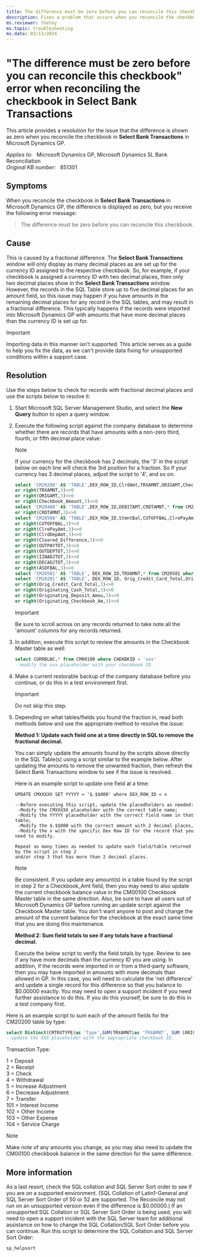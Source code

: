 ```yaml
---
title: The difference must be zero before you can reconcile this checkbook error
description: Fixes a problem that occurs when you reconcile the checkbook in Select Bank Transactions in Microsoft Dynamics GP, and you receive an error message that states the difference must be zero before you can reconcile this checkbook. Provides a resolution.
ms.reviewer: theley
ms.topic: troubleshooting
ms.date: 03/13/2024
---
```

# "The difference must be zero before you can reconcile this checkbook" error when reconciling the checkbook in Select Bank Transactions

This article provides a resolution for the issue that the difference is shown as zero when you reconcile the checkbook in **Select Bank Transactions** in Microsoft Dynamics GP.

_Applies to:_ &nbsp; Microsoft Dynamics GP, Microsoft Dynamics SL Bank Reconciliation  
_Original KB number:_ &nbsp; 851301

## Symptoms

When you reconcile the checkbook in **Select Bank Transactions** in Microsoft Dynamics GP, the difference is displayed as zero, but you receive the following error message:

> The difference must be zero before you can reconcile this checkbook.

## Cause

This is caused by a fractional difference. The **Select Bank Transactions** window will only display as many decimal places as are set up for the currency ID assigned to the respective checkbook. So, for example, if your checkbook is assigned a currency ID with two decimal places, then only two decimal places show in the **Select Bank Transactions** window. However, the records in the SQL Table store up to five decimal places for an amount field, so this issue may happen if you have amounts in the remaining decimal places for any record in the SQL tables, and may result in a fractional difference. This typically happens if the records were imported into Microsoft Dynamics GP with amounts that have more decimal places than the currency ID is set up for.

> [!IMPORTANT]
> Importing data in this manner isn't supported. This article serves as a guide to help you fix the data, as we can't provide data fixing for unsupported conditions within a support case.

## Resolution

Use the steps below to check for records with fractional decimal places and use the scripts below to resolve it:

1. Start Microsoft SQL Server Management Studio, and select the **New Query** button to open a query window.
2. Execute the following script against the company database to determine whether there are records that have amounts with a non-zero third, fourth, or fifth decimal place value:

    > [!NOTE]
    > If your currency for the checkbook has 2 decimals, the '3' in the script below on each line will check the 3rd position for a fraction. So if your currency has 3 decimal places, adjust the script to '4', and so on.

    ```sql
    select 'CM20200' AS 'TABLE',DEX_ROW_ID,ClrdAmt,TRXAMNT,ORIGAMT,Checkbook_Amount,* from CM20200 where right(ClrdAmt,3)<>0
    or right(TRXAMNT,3)<>0
    or right(ORIGAMT,3)<>0
    or right(Checkbook_Amount,3)<>0
    select 'CM20400' AS 'TABLE',DEX_ROW_ID,DEBITAMT,CRDTAMNT,* from CM20400 where right(DEBITAMT,3)<>0
    or right(CRDTAMNT,3)<>0
    select 'CM20500' AS 'TABLE',DEX_ROW_ID,StmntBal,CUTOFFBAL,ClrePayAmt,ClrdDepAmt,Cleared_Difference,OUTPAYTOT,OUTDEPTOT,IINADJTOT,DECADJTOT,ASOFBAL, * from CM20500 where right(StmntBal,3)<>0
    or right(CUTOFFBAL,3)<>0
    or right(ClrePayAmt,3)<>0
    or right(ClrdDepAmt,3)<>0
    or right(Cleared_Difference,3)<>0
    or right(OUTPAYTOT,3)<>0
    or right(OUTDEPTOT,3)<>0
    or right(IINADJTOT,3)<>0
    or right(DECADJTOT,3)<>0
    or right(ASOFBAL,3)<>0
    select 'CM20501' AS 'TABLE', DEX_ROW_ID,TRXAMNT,* from CM20501 where right(TRXAMNT,3)<>0
    select 'CM20201' AS 'TABLE', DEX_ROW_ID, Orig_Credit_Card_Total,Originating_Cash_Total,Originating_Deposit_Amou,Originating_Checkbook_Am,* from CM20201 where right(ORCHKTTL,3)<>0
    or right(Orig_Credit_Card_Total,3)<>0
    or right(Originating_Cash_Total,3)<>0
    or right(Originating_Deposit_Amou,3)<>0
    or right(Originating_Checkbook_Am,3)<>0
    ```

    > [!IMPORTANT]
    > Be sure to scroll across on any records returned to take note all the 'amount' columns for any records returned.

3. In addition, execute this script to review the amounts in the Checkbook Master table as well:

    ```sql
    select CURRBLNC,* from CM00100 where CHEKBKID = 'xxx'
    --modify the xxx placeholder with your checkbook ID.
    ```

4. Make a current restorable backup of the company database before you continue, or do this in a test environment first.

    > [!IMPORTANT]
    > Do not skip this step.
5. Depending on what tables/fields you found the fraction in, read both methods below and use the appropriate method to resolve the issue:

    **Method 1: Update each field one at a time directly in SQL to remove the fractional decimal.**

    You can simply update the amounts found by the scripts above directly in the SQL Table(s) using a script similar to the example below. After updating the amounts to remove the unwanted fraction, then refresh the Select Bank Transactions window to see if the issue is resolved.

    Here is an example script to update one field at a time:

    ```console
    UPDATE CMXXXXX SET YYYYY = '$.$$000' where DEX_ROW_ID = x
    
    --Before executing this script, update the placedholders as needed:
     -Modify the CMXXXXX placeholder with the correct table name; 
     -Modify the YYYYY placedholder with the correct field name in that table; 
     -Modify the $.$$000 with the correct amount with 2 decimal places,
     -Modify the x with the specific Dex Row ID for the record that you need to modify. 
    
    Repeat as many times as needed to update each field/table returned by the script in step 2
    and/or step 3 that has more than 2 decimal places.
    ```

    > [!NOTE]
    > Be consistent. If you update any amount(s) in a table found by the script in step 2 for a Checkbook_Amt field, then you may need to also update the current checkbook balance value in the CM00100 Checkbook Master table in the same direction. Also, be sure to have all users out of Microsoft Dynamics GP before running an update script against the Checkbook Master table. You don't want anyone to post and change the amount of the current balance for the checkbook at the exact same time that you are doing this maintenance.

    **Method 2: Sum field totals to see if any totals have a fractional decimal.**

    Execute the below script to verify the field totals by type. Review to see if any have more decimals than the currency ID you are using. In addition, if the records were imported in or from a third-party software, then you may have imported in amounts with more decimals than allowed in GP. In this case, you will need to calculate the 'net difference' and update a single record for this difference so that you balance to $0.00000 exactly. You may need to open a support incident if you need further assistance to do this. If you do this yourself, be sure to do this in a test company first.

Here is an example script to sum each of the amount fields for the CM20200 table by type:

```sql
select Distinct(CMTRXTYPE)as 'Type',SUM(TRXAMNT)as 'TRXAMNT', SUM (ORIGAMT)as 'ORIGAMT', SUM(Checkbook_Amount)as 'Checkbook_Amount' from CM20200 where CHEKBKID='XXX' group by CMTRXTYPE
--update the XXX placeholder with the appropriate checkbook ID.
```

Transaction Type:

1 = Deposit  
2 = Receipt  
3 = Check  
4 = Withdrawal  
5 = Increase Adjustment  
6 = Decrease Adjustment  
7 = Transfer  
101 = Interest Income  
102 = Other Income  
103 = Other Expense  
104 = Service Charge

> [!NOTE]
> Make note of any amounts you change, as you may also need to update the CM00100 checkbook balance in the same direction for the same difference.

## More information

As a last resort, check the SQL collation and SQL Server Sort order to see if you are on a supported environment. (SQL Collation of Latin1-General and SQL Server Sort Order of 50 or 52 are supported. The Reconcile may not run on an unsupported version even if the difference is $0.00000.) If an unsupported SQL Collation or SQL Server Sort Order is being used, you will need to open a support incident with the SQL Server team for additional assistance on how to change the SQL Collation/SQL Sort Order before you can continue. Run this script to determine the SQL Collation and SQL Server Sort Order:

```console
sp_helpsort
```
